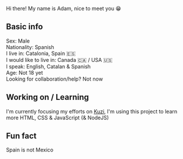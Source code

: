 Hi there! My name is Adam, nice to meet you 😁
## Basic info
Sex: Male  
Nationality: Spanish  
I live in: Catalonia, Spain 🇪🇸  
I would like to live in: Canada 🇨🇦 / USA 🇺🇸  
I speak: English, Catalan & Spanish  
Age: Not 18 yet  
Looking for collaboration/help? Not now  

## Working on / Learning
I'm currently focusing my efforts on [Kuzi](https://github.com/ezarcel/kuzi), I'm using this project to learn more HTML, CSS & JavaScript (& NodeJS)

## Fun fact
Spain is not Mexico
